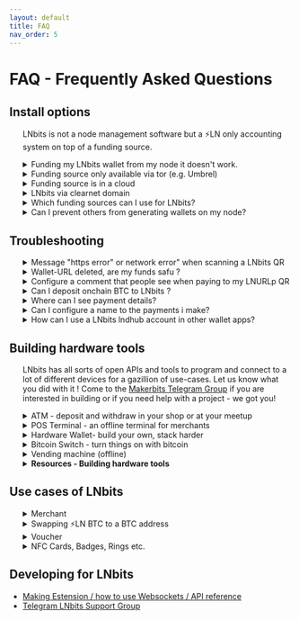 ```yaml
---
layout: default
title: FAQ
nav_order: 5
---
```



# FAQ - Frequently Asked Questions

## Install options
<ul><p>LNbits is not a node management software but a ⚡️LN only accounting system on top of a funding source.</p>

<details><summary>Funding my LNbits wallet from my node it doesn't work.</summary>
<p>If you want to send sats from the same node that is the funding source of your LNbits, you will need to edit the lnd.conf file. The parameters to be included are:</p>

```
allow-circular-route=1
allow-self-payment=1
```

</details>
  
<details><summary>Funding source only available via tor (e.g. Umbrel)</summary>
  <p>If you want your setup to stay behind tor then only apps, pos and wallets that have tor activated can communicate with your wallets. Most likely you will have trouble when people try to redeem your voucher through onion or when importing your lnbits wallets into a wallet-app that doesnt support tor. If you plan to let LNbits wallets interact with plain internet shops and services you should consider <a href="https://github.com/TrezorHannes/Dual-LND-Hybrid-VPS">setting up hybrid mode for your node</a>.</p>
</details>
    
<details><summary>Funding source is in a cloud</summary>
  <p>This means that you might not have access to some files which would allow certain administrative functions. E.g. on <a href="https://voltage.cloud/">Voltage</a> lnd.conf can not be edited. Payments from your node to LNbits wallets can therefore not be configurated in this case atm so you will need to take an extra wallet to send from funding source->wallet x->LNbits wallet (only) for the initial funding of the wallet.</p>
</details>
    
<details><summary>LNbits via clearnet domain</summary>
  <p><a href="https://github.com/TrezorHannes/Dual-LND-Hybrid-VPS">Step by step guide how to convert your Tor only node</a> into a clearnet node to make apps like LNbits accessible via https.</p>
</details>
    
<details><summary>Which funding sources can I use for LNbits?</summary>
  <p>There are several ways to run a LNbits instance funded from different sources. It is importan to choose a source that has a good liquidity and good peers connected. If you use LNbits for public services your users´ payments can then flow happily in both directions. If you would like to fund your LNbits wallet via btc please see section Troubleshooting.</p>
  <p>The <a href="http://docs.lnbits.org/guide/wallets.html">LNbits manual</a> shows you which sources can be used and how to configure each: CLN, LND, LNPay, Cliche, OpenNode as well as bots.</p>
</details>
    
<!--Later to be added
<details><summary>Advanced setup options</summary>
  <p>more text coming soon...</p>
</details>
-->

<details><summary>Can I prevent others from generating wallets on my node?</summary>
  <p>When you run your LNbits in clearnet basically everyone can generate a wallet on it. Since the funds of your node are bound to these wallets you might want to prevent that. There are two ways to do so:</p>
  <ul>
   <li>Configure allowed users & extensions <a href="https://github.com/lnbits/lnbits/blob/main/.env.example">in the .env file</a></li>
   <li>Configure allowed users & extensions <a href="https://github.com/lnbits/lnbits/tree/main/lnbits/extensions/usermanager">via the Usermanager-Extension</a>. You can find <a href="http://docs.lnbits.org/guide/admin_ui.html">more info about the superuser and the admin extension here</a></li>
  </ul>
  <p>Please note that all entries in the .env file will not be the taken into account once you activated the admin extension.</p>
</details>
  </ul>

## Troubleshooting
<ul><details><summary>Message "https error" or network error" when scanning a LNbits QR</summary>
<p>Bad news, this is a routing error that might have quite a lot of reasons. Let´s try a few of the most possible problems and their solutions. First choose your setup</p>
  <ul>
    <li>
      <details><summary>LNbits is running via Tor only, you can't open it on a public domain like lnbits.yourdomain.com</summary>
        <ul>
        <li>Given that you want your setup to stay like this open your LNbits wallet using the .onion URI and create it again. In this way the QR is generated to be accessible via this .onion URI so via tor only. Do not generate that QR from a .local URI, because it will not be reachable via internet - only from within your home-LAN.</li>
        <li>Open your LN wallet app that you used to scan that QR and this time by using tor (see wallet app settings). 
          If the app doesn't offer tor, you can use Orbot (Android) instead. See section Installation->Clearnet for detailed instructions.</li>
        </ul>
      </details>
    </li>
    <li>
      <details><summary>LNbits is running via Tor only, you want to offer public LN services via https</summary>
       <ul>
       <li>For this we need to partially open LNbits to a clearnet (domain/IP) through a https SSL certificate. Follow the instructions from <a href="https://docs.lnbits.org/guide/installation.html#reverse-proxy-with-automatic-https-using-caddy">this LNbits caddy installation instruction</a>.
        You need to have a domain and to be able to configure a CNAME for your DNS record as well as generate a subdomain dedicated to your LNbits instance like eg. lnbits.yourdomain.com. 
        You also need access to your internet router to open the https port (usually 443) and forward it your LNbits IP within your LAN (usually 80). The ports might depend on your node implementation if those ports do not work please ask for them in a help group of your node supplier.</li>
       <li>You can also follow the Apache installation option, explained in the <a href="https://docs.lnbits.org/guide/installation.html#running-behind-an-apache2-reverse-proxy-over-https">LNbits installation manual</a>.</li>
       <li>If you run LNbits from a bundle node (Umbrel, myNode, Embassy, Raspiblitz etc), you can follow <a href="https://github.com/TrezorHannes/vps-lnbits">this extensive guide</a> with many options to switch your Tor only LNbits into a clearnet LNbits. For Citadel there is a HTTPS Option in your manual to activate https for LNbits in the newest version.</li>
       </ul>
    </details>
   </li>
   </ul>
</details>

<details><summary>Wallet-URL deleted, are my funds safu ?</summary>
    <ul>
      <li>
        <details><summary>Wallet on demo server legend.lnbits</summary>
        <p>Always save a copy of your wallet-URL, Export2phone-QR or LNDhub for your own wallets in a safe place. LNbits CANNOT help you to recover them when lost.</p>
        </details>
      </li>
      <li>
        <details><summary>Wallet on your own funding source/node</summary>
        <p>Always save a copy of your wallet-URL, Export2phone-QR or LNDhub for your own wallets in a safe place. 
           You can find all LNbits users and wallet-IDs in your LNbits user manager extension or in your sqlite database. 
           To edit or read the LNbits database, go to the LNbits /data folder and look for the file called sqlite.db. 
           You can open and edit it with excel or with a dedicated SQL-Editor like <a href="https://sqlitebrowser.org/">SQLite browser</a>.</p>
        </details>
      </li>
    </ul>
</details>

<details><summary>Configure a comment that people see when paying to my LNURLp QR</summary>
  <p>When you create a LNURL-p, by default the comment box is not filled. That means comments are not allowed to be attached to payments.<p>
  <p>In order to allow comments, add the characters lenght of the box, from 1 to 250. Once you put a number there, 
     the comment box will be displayed in the payment process. You can also edit a LNURL-p already created and add that number.</p>

![lnbits-lnurl-comment.png](https://i.postimg.cc/HkJQ9xKr/lnbits-lnurl-comment.png)

</details>

<details><summary>Can I deposit onchain BTC to LNbits ?</summary>
  <p>There are multiple ways to exchange sats from onchain btc to LN btc (resp. to LNbits).</p>
  <ul>
    <li>
      <details><summary>A - Via an external swap service</summary>
        <p>If the user do not have full acceess of your LNbits, is just an external user, can use swap services like <a href="https://boltz.exchange/">Boltz</a>, <a href="https://fixedfloat.com/">FixedFloat</a>, <a href="https://swap.diamondhands.technology/">DiamondHands</a> or <a href="https://zigzag.io/">ZigZag</a>.</p>
        <p>This is useful if you provide only LNURL/LN invoices from your LNbits instance, but a payer only has onchain sats so 
           they will have to the swap those sats first on their side.</p>
        <p>The procedure is simple: user sends onchain btc to the swap service and provides the LNURL / LN invoice from LNbits as destination of the swap.</p>
      </details>
    </li>
    <li>
      <details><summary>B - Using the Onchain LNbits extension</summary>
        <p>Keep in mind that this is a separate wallet, not the LN btc one that is represented by LNbits as "your wallet" upon your LN funding source. 
           This onchain wallet can be used also to swap LN btc to (e.g. your hardwarewallet) by using the LNbits Boltz or Deezy extension. 
           If you run a webshop that is linked to your LNbits for LN payments, it is very handy to regularily drain all the sats from LN into onchain. 
           This leads to more space in your LN channels to be able to receive new fresh sats.</p>
        <p>Procedure:</p>
          <ul>
          <li>Use Electrum or Sparrow wallet to create a new onchain wallet and save the backup seed in a safe place</li>
          <li>Go to wallet information and copy the xpub</li>
          <li>Go to LNbits - Onchain extension and create a new watch-only wallet with that xpub</li>
          <li>Go to LNbits - Tipjar extension and create a new Tipjar. Select also the onchain option besides the LN wallet.</li>
          <li>Optional - Go to LNbits - SatsPay extension and create a new charge for onchain btc. 
              You can choose between onchain and LN or both. It will then create    an invoice that can be shared.</li>
          <li>Optional - If you use your LNbits linked to a Wordpress + Woocommerce page, once you create/link a watch-only wallet to your LN btc shop wallet, 
              the customer will have both options to pay on the same screen.</li>
          </ul>
        </details>
    </li>
  </ul>
</details>
   
<details><summary>Where can I see payment details?</summary>
  <p>When you receive a payment in LNbits, the transaction log will display only a resumed type of the transaction. 

![lnbits-tx-log.png](https://i.postimg.cc/gk2FMFG9/lnbits-tx-log.png)

  <p>In your transaction overview you will find a little green arrow for received and a red arrow for sended funds.<p>
  <p>If you click on those arrows, a details popup shows attached messages as well as the sender´s name if given.</p>
</details>
 
  <details><summary>Can I configure a name to the payments i make?</summary>
  <p>In LNbits this is currently not possible to do - but to receive. This is only possible if the sender's LN wallet supports <a href="https://github.com/lnurl/luds">LUD-18</a> (nameDesc) like e.g. <a href="https://darthcoin.substack.com/p/obw-open-bitcoin-wallet">Open Bitcion Wallet - OBW</a> does. You will then see an alias/pseudonym in the details section of your LNbits transactions (click the arrows). Note that you can give any name there and it might not be related to the real sender´s name(!) if your receive such.</p>
![lnbits-tx-details.png](https://i.postimg.cc/yYnvyK4w/lnbits-tx-details.png)
  </p>
  </details>


<details><summary>How can I use a LNbits lndhub account in other wallet apps?</summary>
  <p>Open your LNbits with the account / wallet you want to use, go to "manage extensions" and activate the LNDHUB extension.</p>
  <p>Then open the LNDHUB extension, choose the wallet you want to use and scan the QR code you want to use: "admin" or "invoice only", depending on the security level you want for that wallet.</p>
  <p>You can use <a href="https://zeusln.app">Zeus</a> or <a href="https://bluewallet.io">Bluewallet</a> as wallet apps for a lndhub account.</p>
  <p>Keep in mind: if your LNbits instance is Tor only, you must use also theose apps behind Tor and open the LNbits page through your Tor .onion address.</p>
</details>
</ul>
  </ul>

## Building hardware tools
<ul>  <p>LNbits has all sorts of open APIs and tools to program and connect to a lot of different devices for a gazillion of use-cases. Let us know what you did with it ! Come to the <a href="https://t.me/makerbits">Makerbits Telegram Group</a> if you are interested in building or if you need help with a project - we got you!</p>

<details><summary>ATM - deposit and withdraw in your shop or at your meetup</summary>
  <p>This is a do-it-yourself project consisting of a mini-computer (Raspberry Pi Zero), a coin acceptor, a display, a 3D printed case, and a Bitcoin Lightning wallet as a funding source. It exchanges fiat coins for valuable Bitcoin Lightning ⚡ Satoshis. The user can pick up the Satoshis via QR code (LNURL-withdraw) on a mobile phone wallet. It works based on BTCPayer server, LNTXBOT is not longer an option. You can get the components as individual parts and build the case yourself e.g. from <a href="https://www.Fulmo.org">Fulmo</a> who also made a <a href="https://blog.fulmo.org/the-lightningatm-pocket-edition/">guide</a> on it. The shop offers payments in Bitcoin and Lightning ⚡. The code can be found on <a href="https://github.com/21isenough/LightningATM">the ATM github project page></a>.</p>
</details>
  
<details><summary>POS Terminal - an offline terminal for merchants</summary>
  <p>The LNpos is a self-sufficient point of sale terminal which allows offline onchain payments and an offline Lightning ATM for withdrawals. Free and open source software, free from intermediaries, with integrated battery, WLAN, DIY. It allows
    <li>LNPoS Online interactive Lightning payments</li>
    <li>LNURLPoS Offline Lightning Payments. Passive interaction, sharing a secret as evidence</li>
    <li>OnChain For onchain payments. Generates an address and displays a link for verification</li>
    <li>LNURLATM Offline Lightning Payouts. Generates LNURLw link to do withdrawals</li>
</p>
</details>
    
<details><summary>Hardware Wallet- build your own, stack harder</summary>
<p>The hardwarewallet is a very cheap solution for builders. The projects´ <a hrel="https://github.com/lnbits/hardware-wallet">code and installation instructions for the LNbits hardware wallet can be found on github</a></p>
</details>
    
<details><summary>Bitcoin Switch - turn things on with bitcoin</summary>
  <p>Candy dispenser, vending machines (online), grabbing machines, jukeboxes, bandits and <a href="https://github.com/cryptoteun/awesome-lnbits">all sorts of other things have already been build with LNbits´ tools</a>. Further info see 👇 Ressources.</p>
</details>
    
<details><summary>Vending machine (offline)</summary>
<p>This code works similar to the LNpos. Note that the <a href=" https://www.youtube.com/watch?v=Fg0UuuzsYXc&t=762s">setup-video for the vending machine</a> misses the new way of installing it via the new LNURLdevices extension. The <a href="https://github.com/arcbtc/LNURLVend">vending machine project code resides on github</a>.</p>
</details>

<details><summary><b>Resources - Building hardware tools</b></summary>
  <ul>
  <li><a href="https://t.me/makerbits'">MakerBits</a> - Telegram support group</li>
  <li><a href="https://ereignishorizont.xyz/">Instructions for LNpos, Switch, ATM, BTCticker</a> - guides in DE & EN</li>
  <li><a href="https://shop.lnbits.com/">LNbits shop</a> - eadymade hardware gimmicks from the community</li>
  <li><a href="https://github.com/cryptoteun/awesome-lnbits#hardware-projects-utilizing-lnbits">Collection of hardware projects using LNbits</a></li>
  </ul>
</details>
  </ul>

## Use cases of LNbits
<ul><details><summary>Merchant</summary>
  <p>LNbits is a powerful solution for merchants, due to the easy setup with various extensions, that can be used for many uses.</p>
  <p><a href="https://darthcoin.substack.com/p/lnbits-for-small-merchants">Here is a scenario overview for a small restaurant and hotel</a></p>
</details>

<details><summary>Swapping ⚡️LN BTC to a BTC address</summary>
  <p>LNbits has two swap extensions integrated: <a href="https://github.com/lnbits/lnbits/tree/main/lnbits/extensions/boltz">Boltz</a> and <a href="https://github.com/lnbits/lnbits/tree/main/lnbits/extensions/deezy">Deezy</a>.</p>
  <p>For a merchant that uses LNbits to receive BTC payments through LN, this is very handy to move the received sats from LN channels into onchain wallets. It not only helps you HODLing but is also freeing up "space in your channels" so you are ready to receive more sats.</p>
  <p>Boltz has an option to setup an automated swap triggered by a certain amount received.</p>
</details>

<details><summary>Voucher</summary>
  <p>Printed voucher links or tippingcards</p>
  <p>To generate voucher you will need LNbits to be available in clearnet. Please consider running your own LNbits instance for this.</p>
  <p>LNURLw are strings that represent a faucet-link to a wallet. By scanning it, everyone will be able to withdraw sats from it. A LNURLw can be either a QR that leads to a static link or to one that responds with new invoices every time it is scanned (click "no assmilking"). You can create these QR by adding the LNURLw extension and generate the vouchertype you need.</p>
  <ul>
    <li>Voucher can as well be printed directly from LNbits. After you created it, click the "eye" next to the link. By pressing the printer-button you print the plain QR but you could as well integrate it into a nice tippincard or voucher template by choosing "Advanced voucher" -> "Use custom voucher design". We collected some designs as well as templates to make your own ones under <a href="https://youtu.be/c5EV9UNgVqk">this LNbits voucher video-guide.</a>. You will be able to create and print as much voucher as you like with it. Happy orangepilling!</li>
    <li> Note that your LNbits needs to be reachable in clearnet to offer vouchers to others.</li>
  </ul>
</details>

<details><summary>NFC Cards, Badges, Rings etc.</summary>
  <p>Creating a NFC card for a wallet</p>
  <p>To generate links for your cards you will need LNbits to be available in clearnet. Please consider running your own LNbits instance for this.</p>
  <ul>
    <li>On top to just printing voucher for your wallet you can also <a href="https://youtu.be/CQz1ILcK0PY">write these LNURLw to a simple NFC card fromon NTAG216</a> by not clicking the printer but the NFC symbol on android/chrome and tapping your card against the device. This will enable the cardholder to directly spend those sats at a tpos, pos or wallet-app another one uses that can handle lightning payments via NFC. </li>
    <li>If you run an event and want to hand out bigger amounts of cards with simple voucher links on consider this <a hrel="nfc-brrr.com/">NFC-brrr batch tool</a> as well as using NTAG424 cards, so that your customers can rewrite them later with an own wallet and the boltcard service (see ff)</li>
    <li>For bigger amounts the Boltcard-Extension should be used. It will generate a link that sends a new invoice every time it is used for payments and keeps track too if the allowed card-ID is redeeming funds. Hence the setup of Boltcards is a bit safer but it needs some additional tools. You can find <a href="https://plebtag.com/write-tags/">further infos on creating or updating boltcards here</a>.</li>
  </ul><p>
<ul><details><summary>Resources - NFC & LNbits</summary>
  <ul>
     <li><a href="https://www.boltcard.org">Coincorner Boltcard</a></li>
     <li><a href="https://www.plebtag.com">PlebTag (infos, Lasercards, Badges)</a></li>
     <li><a href="https://www.lasereyes.cards">Lasercards</a></li>
     <li><a href="https://www.bitcoin-ring.com">Bitcoin Ring</a></li>
     <li><a href="https://github.com/taxmeifyoucan/HCPP2021-Badge">Badge</a></li>
     <li><a href="https://github.com/cryptoteun/awesome-lnbits#powered-by-lnbits">Powered by LNbits examples</a></li>
  </ul>
  </ul>
  </p>
</details>
  </details>

</ul>

## Developing for LNbits
 <ul> 
    <li><a href="http://docs.lnbits.org/devs/development.html">Making Estension / how to use Websockets / API reference</a></li>
    <li><a href="https://t.me/lnbits">Telegram LNbits Support Group</a></li></ul>
</ul>
